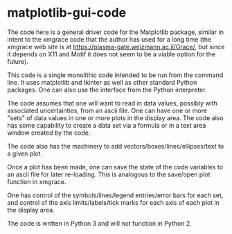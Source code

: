 # matplotlib-gui-code

The code here is a general driver code for the Matplotlib package, similar in
intent to the xmgrace code that the author has used for a long time (the
xmgrace web site is at https://plasma-gate.weizmann.ac.il/Grace/, but since it
depends on X11 and Motif it does not seem to be a viable option for the future).

This code is a single monolithic code intended to be run from the command line.
It uses matplotlib and tkinter as well as other standard Python packages.  One
can also use the interface from the Python interpreter.

The code assumes that one will want to read in data values, possibly with
associated uncertainties, from an ascii file.  One can have one or more "sets"
of data values in one or more plots in the display area.  The code also has
some capability to create a data set via a formula or in a text area window
created by the code.

The code also has the machinery to add vectors/boxes/lines/ellipses/text to
a given plot.

Once a plot has been made, one can save the state of the code variables to an
ascii file for later re-loading.  This is analogous to the save/open plot
function in xmgrace.

One has control of the symbols/lines/legend entries/error bars for each set,
and control of the axis limits/labels/tick marks for each axis of each plot
in the display area.

The code is written in Python 3 and will not function in Python 2.

